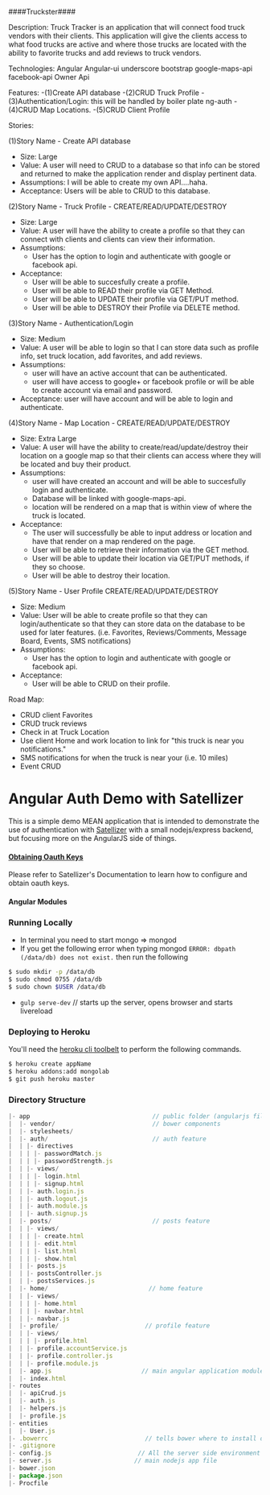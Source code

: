 ####Truckster####

Description:
Truck Tracker is an application that will connect food truck vendors with their clients. This application will give the clients access to what food trucks are active and where those trucks are located with the ability to favorite trucks and add reviews to truck vendors.

Technologies:
Angular
Angular-ui
underscore
bootstrap
google-maps-api
facebook-api
Owner Api

Features:
-(1)Create API database
-(2)CRUD Truck Profile
-(3)Authentication/Login: this will be handled by boiler plate ng-auth
-(4)CRUD Map Locations.
-(5)CRUD Client Profile


Stories:

(1)Story Name - Create API database
  + Size: Large
  + Value: A user will need to CRUD to a database so that info can be stored and returned to make the application render and display pertinent data.
  + Assumptions: I will be able to create my own API....haha.
  + Acceptance: Users will be able to CRUD to this database.

(2)Story Name - Truck Profile - CREATE/READ/UPDATE/DESTROY
  + Size: Large
  + Value: A user will have the ability to create a profile so that they can connect with clients and clients can view their information.
  + Assumptions:
    - User has the option to login and authenticate with google or facebook api.
  + Acceptance:
    - User will be able to succesfully create a profile.
    - User will be able to READ their profile via GET Method.
    - User will be able to UPDATE their profile via GET/PUT method.
    - User will be able to DESTROY their Profile via DELETE method.

(3)Story Name - Authentication/Login
  + Size: Medium
  + Value: A user will be able to login so that I can store data such as profile info, set truck location, add favorites, and add reviews.
  + Assumptions:
    - user will have an active account that can be authenticated.
    - user will have access to google+ or facebook profile or will be able to create account via email and password.
  + Acceptance: user will have account and will be able to login and authenticate.

(4)Story Name - Map Location - CREATE/READ/UPDATE/DESTROY
  + Size: Extra Large
  + Value: A user will have the ability to create/read/update/destroy their location on a google map so that their clients can access where they will be located and buy their product.
  + Assumptions:
    - user will have created an account and will be able to succesfully login and authenticate.
    - Database will be linked with google-maps-api.
    - location will be rendered on a map that is within view of where the truck is located.
  + Acceptance:
    - The user will successfully be able to input address or location and have that render on a map rendered on the page.
    - User will be able to retrieve their information via the GET method.
    - User will be able to update their location via GET/PUT methods, if they so choose.
    - User will be able to destroy their location.


(5)Story Name - User Profile CREATE/READ/UPDATE/DESTROY
  + Size: Medium
  + Value: User will be able to create profile so that they can login/authenticate so that they can store data on the database to be used for later features. (i.e. Favorites, Reviews/Comments, Message Board, Events, SMS notifications)
  + Assumptions:
    - User has the option to login and authenticate with google or facebook api.
  + Acceptance:
    - User will be able to CRUD on their profile.

Road Map:
- CRUD client Favorites
- CRUD truck reviews
- Check in at Truck Location
- Use client Home and work location to link for "this truck is near you notifications."
- SMS notifications for when the truck is near your (i.e. 10 miles)
- Event CRUD

# Angular Auth Demo with Satellizer

This is a simple demo MEAN application that is intended to demonstrate the use of authentication with [Satellizer](https://github.com/sahat/satellizer) with a small nodejs/express backend, but focusing more on the AngularJS side of things.


#### [Obtaining Oauth Keys](https://github.com/sahat/satellizer#obtaining-oauth-keys)

Please refer to Satellizer's Documentation to learn how to configure and obtain oauth keys.

#### Angular Modules




### Running Locally
- In terminal you need to start mongo => mongod
- If you get the following error when typing mongod `ERROR: dbpath (/data/db) does not exist.` then run the following
```bash
$ sudo mkdir -p /data/db
$ sudo chmod 0755 /data/db
$ sudo chown $USER /data/db
```

- `gulp serve-dev` // starts up the server, opens browser and starts livereload

### Deploying to Heroku

You'll need the [heroku cli toolbelt](https://toolbelt.heroku.com/) to perform the following commands.

```bash
$ heroku create appName
$ heroku addons:add mongolab
$ git push heroku master
```

### Directory Structure

``` javascript
|- app                                  // public folder (angularjs files)
|  |- vendor/                           // bower components
|  |- stylesheets/
|  |- auth/                             // auth feature
|  | |- directives
|  | | |- passwordMatch.js
|  | | |- passwordStrength.js
|  | |- views/
|  | | |- login.html
|  | | |- signup.html
|  | |- auth.login.js
|  | |- auth.logout.js
|  | |- auth.module.js
|  | |- auth.signup.js
|  |- posts/                            // posts feature
|  | |- views/
|  | | |- create.html
|  | | |- edit.html
|  | | |- list.html
|  | | |- show.html
|  | |- posts.js
|  | |- postsController.js
|  | |- postsServices.js
|  |- home/                            // home feature
|  | |- views/
|  | | |- home.html
|  | | |- navbar.html
|  | |- navbar.js
|  |- profile/                        // profile feature
|  | |- views/
|  | | |- profile.html
|  | |- profile.accountService.js
|  | |- profile.controller.js
|  | |- profile.module.js
|  |- app.js                         // main angular application module
|  |- index.html
|- routes
|  |- apiCrud.js
|  |- auth.js
|  |- helpers.js
|  |- profile.js
|- entities
|  |- User.js
|- .bowerrc                           // tells bower where to install dependencies
|- .gitignore
|- config.js                        // All the server side environment secrets
|- server.js                       // main nodejs app file
|- bower.json
|- package.json
|- Procfile

```
